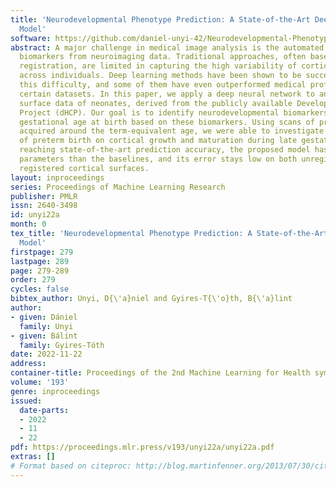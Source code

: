 ```yaml
---
title: 'Neurodevelopmental Phenotype Prediction: A State-of-the-Art Deep Learning
  Model'
software: https://github.com/daniel-unyi-42/Neurodevelopmental-Phenotype-Prediction
abstract: A major challenge in medical image analysis is the automated detection of
  biomarkers from neuroimaging data. Traditional approaches, often based on image
  registration, are limited in capturing the high variability of cortical organisation
  across individuals. Deep learning methods have been shown to be successful in overcoming
  this difficulty, and some of them have even outperformed medical professionals on
  certain datasets. In this paper, we apply a deep neural network to analyse the cortical
  surface data of neonates, derived from the publicly available Developing Human Connectome
  Project (dHCP). Our goal is to identify neurodevelopmental biomarkers and to predict
  gestational age at birth based on these biomarkers. Using scans of preterm neonates
  acquired around the term-equivalent age, we were able to investigate the impact
  of preterm birth on cortical growth and maturation during late gestation. Besides
  reaching state-of-the-art prediction accuracy, the proposed model has much fewer
  parameters than the baselines, and its error stays low on both unregistered and
  registered cortical surfaces.
layout: inproceedings
series: Proceedings of Machine Learning Research
publisher: PMLR
issn: 2640-3498
id: unyi22a
month: 0
tex_title: 'Neurodevelopmental Phenotype Prediction: A State-of-the-Art Deep Learning
  Model'
firstpage: 279
lastpage: 289
page: 279-289
order: 279
cycles: false
bibtex_author: Unyi, D{\'a}niel and Gyires-T{\'o}th, B{\'a}lint
author:
- given: Dániel
  family: Unyi
- given: Bálint
  family: Gyires-Tóth
date: 2022-11-22
address:
container-title: Proceedings of the 2nd Machine Learning for Health symposium
volume: '193'
genre: inproceedings
issued:
  date-parts:
  - 2022
  - 11
  - 22
pdf: https://proceedings.mlr.press/v193/unyi22a/unyi22a.pdf
extras: []
# Format based on citeproc: http://blog.martinfenner.org/2013/07/30/citeproc-yaml-for-bibliographies/
---
```

